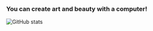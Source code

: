 ### You can create art and beauty with a computer!
![GitHub stats](https://github-readme-stats.vercel.app/api?username=NorthShip)
